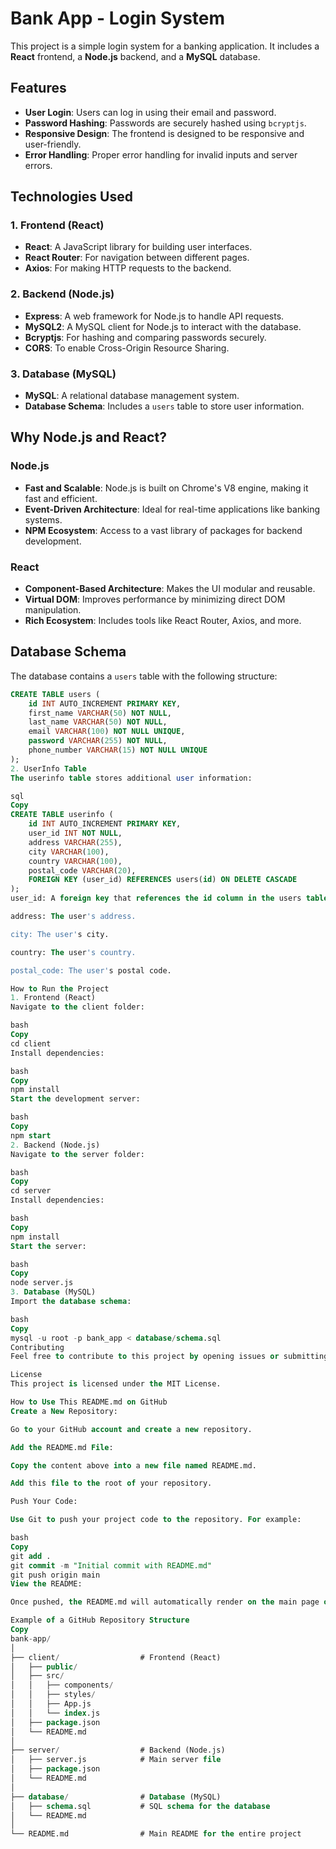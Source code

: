 # Bank App - Login System

This project is a simple login system for a banking application. It includes a **React** frontend, a **Node.js** backend, and a **MySQL** database.

## Features

- **User Login**: Users can log in using their email and password.
- **Password Hashing**: Passwords are securely hashed using `bcryptjs`.
- **Responsive Design**: The frontend is designed to be responsive and user-friendly.
- **Error Handling**: Proper error handling for invalid inputs and server errors.

## Technologies Used

### 1. **Frontend (React)**
- **React**: A JavaScript library for building user interfaces.
- **React Router**: For navigation between different pages.
- **Axios**: For making HTTP requests to the backend.

### 2. **Backend (Node.js)**
- **Express**: A web framework for Node.js to handle API requests.
- **MySQL2**: A MySQL client for Node.js to interact with the database.
- **Bcryptjs**: For hashing and comparing passwords securely.
- **CORS**: To enable Cross-Origin Resource Sharing.

### 3. **Database (MySQL)**
- **MySQL**: A relational database management system.
- **Database Schema**: Includes a `users` table to store user information.

## Why Node.js and React?

### Node.js
- **Fast and Scalable**: Node.js is built on Chrome's V8 engine, making it fast and efficient.
- **Event-Driven Architecture**: Ideal for real-time applications like banking systems.
- **NPM Ecosystem**: Access to a vast library of packages for backend development.

### React
- **Component-Based Architecture**: Makes the UI modular and reusable.
- **Virtual DOM**: Improves performance by minimizing direct DOM manipulation.
- **Rich Ecosystem**: Includes tools like React Router, Axios, and more.

## Database Schema

The database contains a `users` table with the following structure:

```sql
CREATE TABLE users (
    id INT AUTO_INCREMENT PRIMARY KEY,
    first_name VARCHAR(50) NOT NULL,
    last_name VARCHAR(50) NOT NULL,
    email VARCHAR(100) NOT NULL UNIQUE,
    password VARCHAR(255) NOT NULL,
    phone_number VARCHAR(15) NOT NULL UNIQUE
);
2. UserInfo Table
The userinfo table stores additional user information:

sql
Copy
CREATE TABLE userinfo (
    id INT AUTO_INCREMENT PRIMARY KEY,
    user_id INT NOT NULL,
    address VARCHAR(255),
    city VARCHAR(100),
    country VARCHAR(100),
    postal_code VARCHAR(20),
    FOREIGN KEY (user_id) REFERENCES users(id) ON DELETE CASCADE
);
user_id: A foreign key that references the id column in the users table.

address: The user's address.

city: The user's city.

country: The user's country.

postal_code: The user's postal code.

How to Run the Project
1. Frontend (React)
Navigate to the client folder:

bash
Copy
cd client
Install dependencies:

bash
Copy
npm install
Start the development server:

bash
Copy
npm start
2. Backend (Node.js)
Navigate to the server folder:

bash
Copy
cd server
Install dependencies:

bash
Copy
npm install
Start the server:

bash
Copy
node server.js
3. Database (MySQL)
Import the database schema:

bash
Copy
mysql -u root -p bank_app < database/schema.sql
Contributing
Feel free to contribute to this project by opening issues or submitting pull requests.

License
This project is licensed under the MIT License.

How to Use This README.md on GitHub
Create a New Repository:

Go to your GitHub account and create a new repository.

Add the README.md File:

Copy the content above into a new file named README.md.

Add this file to the root of your repository.

Push Your Code:

Use Git to push your project code to the repository. For example:

bash
Copy
git add .
git commit -m "Initial commit with README.md"
git push origin main
View the README:

Once pushed, the README.md will automatically render on the main page of your GitHub repository, providing a clear overview of your project.

Example of a GitHub Repository Structure
Copy
bank-app/
│
├── client/                  # Frontend (React)
│   ├── public/
│   ├── src/
│   │   ├── components/
│   │   ├── styles/
│   │   ├── App.js
│   │   └── index.js
│   ├── package.json
│   └── README.md
│
├── server/                  # Backend (Node.js)
│   ├── server.js            # Main server file
│   ├── package.json
│   └── README.md
│
├── database/                # Database (MySQL)
│   ├── schema.sql           # SQL schema for the database
│   └── README.md
│
└── README.md                # Main README for the entire project
